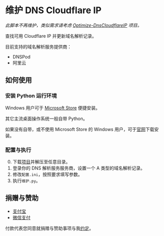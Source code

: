 # 维护 DNS Cloudflare IP
_此脚本不再维护，类似需求请考虑 [Optimize-DnsCloudflareIP](https://github.com/CrazyBoyFeng/Optimze_DnsCloudflareIP) 项目。_

查找可用 Cloudflare IP 并更新域名解析记录。

目前支持的域名解析服务提供商：
* DNSPod
* 阿里云

## 如何使用
### 安装 Python 运行环境
Windows 用户可于 [Microsoft Store](https://www.microsoft.com/zh-cn/p/python-39/9p7qfqmjrfp7) 便捷安装。  

其它主流桌面操作系统一般自带 Python。  

如果没有自带，或不使用 Microsoft Store 的 Windows 用户，可于[官网](https://www.python.org/downloads)下载安装。

### 配置与执行
0. 下载[项目](https://github.com/CrazyBoyFeng/maintain_dns_cloudflare_ip/archive/main.zip)并解压至任意目录。
1. 登录你的 DNS 解析服务服务商，设置一个 A 类型的域名解析记录。
2. 修改`配置.ini`，按照要求填写参数。
3. 执行`维护.py`。

## 捐赠与赞助
* [支付宝](https://user-images.githubusercontent.com/1733254/110204402-bbcabc80-7ead-11eb-8bbc-9be2041214c2.png)
* [微信支付](https://user-images.githubusercontent.com/1733254/110204405-bd948000-7ead-11eb-9c8a-13094e252d7a.png)

付款代表您同意就捐赠与赞助事项与我[约定](https://gist.github.com/CrazyBoyFeng/a53994e5cfb129110c150fb6ea802a87#file-donationandsponsorshipagreement-md)。

